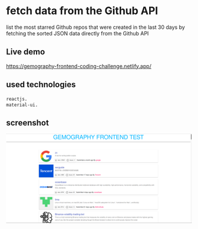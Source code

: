 # fetch data from the Github API

list the most starred Github repos that were created in the last 30 days by fetching the sorted JSON data directly from the Github API 

## Live demo
https://gemography-frontend-coding-challenge.netlify.app/

## used technologies
    reactjs.
    material-ui.
## screenshot

![alt text](https://github.com/yassine0803/frontend-coding-challenge-gemography/blob/master/screen_challenge_gemography.png)



